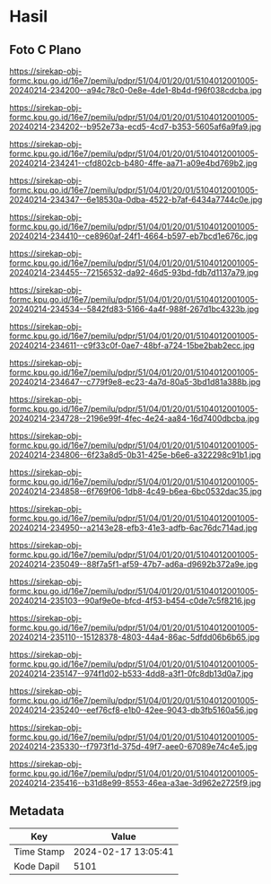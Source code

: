 # Hasil

## Foto C Plano

https://sirekap-obj-formc.kpu.go.id/16e7/pemilu/pdpr/51/04/01/20/01/5104012001005-20240214-234200--a94c78c0-0e8e-4de1-8b4d-f96f038cdcba.jpg

https://sirekap-obj-formc.kpu.go.id/16e7/pemilu/pdpr/51/04/01/20/01/5104012001005-20240214-234202--b952e73a-ecd5-4cd7-b353-5605af6a9fa9.jpg

https://sirekap-obj-formc.kpu.go.id/16e7/pemilu/pdpr/51/04/01/20/01/5104012001005-20240214-234241--cfd802cb-b480-4ffe-aa71-a09e4bd769b2.jpg

https://sirekap-obj-formc.kpu.go.id/16e7/pemilu/pdpr/51/04/01/20/01/5104012001005-20240214-234347--6e18530a-0dba-4522-b7af-6434a7744c0e.jpg

https://sirekap-obj-formc.kpu.go.id/16e7/pemilu/pdpr/51/04/01/20/01/5104012001005-20240214-234410--ce8960af-24f1-4664-b597-eb7bcd1e676c.jpg

https://sirekap-obj-formc.kpu.go.id/16e7/pemilu/pdpr/51/04/01/20/01/5104012001005-20240214-234455--72156532-da92-46d5-93bd-fdb7d1137a79.jpg

https://sirekap-obj-formc.kpu.go.id/16e7/pemilu/pdpr/51/04/01/20/01/5104012001005-20240214-234534--5842fd83-5166-4a4f-988f-267d1bc4323b.jpg

https://sirekap-obj-formc.kpu.go.id/16e7/pemilu/pdpr/51/04/01/20/01/5104012001005-20240214-234611--c9f33c0f-0ae7-48bf-a724-15be2bab2ecc.jpg

https://sirekap-obj-formc.kpu.go.id/16e7/pemilu/pdpr/51/04/01/20/01/5104012001005-20240214-234647--c779f9e8-ec23-4a7d-80a5-3bd1d81a388b.jpg

https://sirekap-obj-formc.kpu.go.id/16e7/pemilu/pdpr/51/04/01/20/01/5104012001005-20240214-234728--2196e99f-4fec-4e24-aa84-16d7400dbcba.jpg

https://sirekap-obj-formc.kpu.go.id/16e7/pemilu/pdpr/51/04/01/20/01/5104012001005-20240214-234806--6f23a8d5-0b31-425e-b6e6-a322298c91b1.jpg

https://sirekap-obj-formc.kpu.go.id/16e7/pemilu/pdpr/51/04/01/20/01/5104012001005-20240214-234858--6f769f06-1db8-4c49-b6ea-6bc0532dac35.jpg

https://sirekap-obj-formc.kpu.go.id/16e7/pemilu/pdpr/51/04/01/20/01/5104012001005-20240214-234950--a2143e28-efb3-41e3-adfb-6ac76dc714ad.jpg

https://sirekap-obj-formc.kpu.go.id/16e7/pemilu/pdpr/51/04/01/20/01/5104012001005-20240214-235049--88f7a5f1-af59-47b7-ad6a-d9692b372a9e.jpg

https://sirekap-obj-formc.kpu.go.id/16e7/pemilu/pdpr/51/04/01/20/01/5104012001005-20240214-235103--90af9e0e-bfcd-4f53-b454-c0de7c5f8216.jpg

https://sirekap-obj-formc.kpu.go.id/16e7/pemilu/pdpr/51/04/01/20/01/5104012001005-20240214-235110--15128378-4803-44a4-86ac-5dfdd06b6b65.jpg

https://sirekap-obj-formc.kpu.go.id/16e7/pemilu/pdpr/51/04/01/20/01/5104012001005-20240214-235147--974f1d02-b533-4dd8-a3f1-0fc8db13d0a7.jpg

https://sirekap-obj-formc.kpu.go.id/16e7/pemilu/pdpr/51/04/01/20/01/5104012001005-20240214-235240--eef76cf8-e1b0-42ee-9043-db3fb5160a56.jpg

https://sirekap-obj-formc.kpu.go.id/16e7/pemilu/pdpr/51/04/01/20/01/5104012001005-20240214-235330--f7973f1d-375d-49f7-aee0-67089e74c4e5.jpg

https://sirekap-obj-formc.kpu.go.id/16e7/pemilu/pdpr/51/04/01/20/01/5104012001005-20240214-235416--b31d8e99-8553-46ea-a3ae-3d962e2725f9.jpg


## Metadata

| Key        | Value               |
| ---------- | ------------------- |
| Time Stamp | 2024-02-17 13:05:41 |
| Kode Dapil | 5101                |



